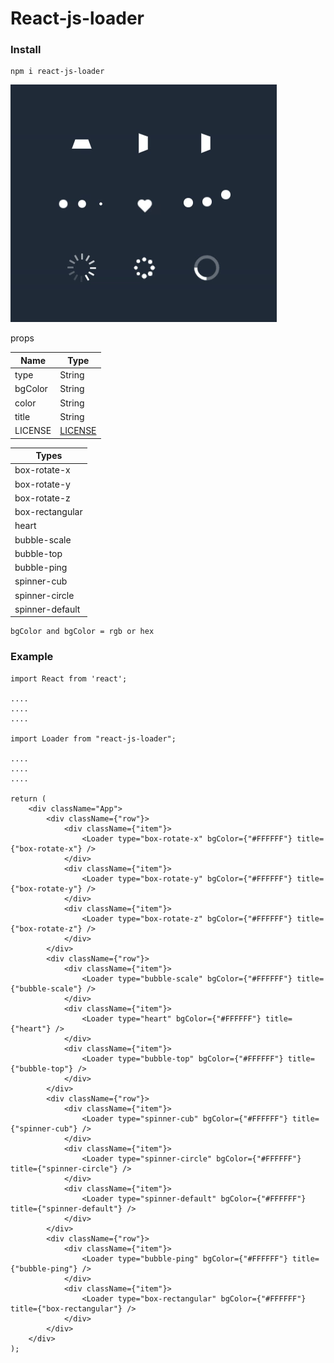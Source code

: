 # React-js-loader

### Install

    npm i react-js-loader

<img src="https://raw.githubusercontent.com/AmurKhoyetsyan/react-js-loader/master/img/loader.gif" alt="loader" />

props

| Name                | Type               |
| ------------------- | ------------------ |
| type                | String             |
| bgColor             | String             |
| color               | String             |
| title               | String             |
| LICENSE             | [LICENSE](LICENSE) |

| Types               |
| ------------------- |
| box-rotate-x        |
| box-rotate-y        |
| box-rotate-z        |
| box-rectangular     |
| heart               |
| bubble-scale        |
| bubble-top          |
| bubble-ping         |
| spinner-cub         |
| spinner-circle      |
| spinner-default     |

    bgColor and bgColor = rgb or hex


### Example

    import React from 'react';

    ....
    ....
    ....

    import Loader from "react-js-loader";

    ....
    ....
    ....

    return (
        <div className="App">
            <div className={"row"}>
                <div className={"item"}>
                    <Loader type="box-rotate-x" bgColor={"#FFFFFF"} title={"box-rotate-x"} />
                </div>
                <div className={"item"}>
                    <Loader type="box-rotate-y" bgColor={"#FFFFFF"} title={"box-rotate-y"} />
                </div>
                <div className={"item"}>
                    <Loader type="box-rotate-z" bgColor={"#FFFFFF"} title={"box-rotate-z"} />
                </div>
            </div>
            <div className={"row"}>
                <div className={"item"}>
                    <Loader type="bubble-scale" bgColor={"#FFFFFF"} title={"bubble-scale"} />
                </div>
                <div className={"item"}>
                    <Loader type="heart" bgColor={"#FFFFFF"} title={"heart"} />
                </div>
                <div className={"item"}>
                    <Loader type="bubble-top" bgColor={"#FFFFFF"} title={"bubble-top"} />
                </div>
            </div>
            <div className={"row"}>
                <div className={"item"}>
                    <Loader type="spinner-cub" bgColor={"#FFFFFF"} title={"spinner-cub"} />
                </div>
                <div className={"item"}>
                    <Loader type="spinner-circle" bgColor={"#FFFFFF"} title={"spinner-circle"} />
                </div>
                <div className={"item"}>
                    <Loader type="spinner-default" bgColor={"#FFFFFF"} title={"spinner-default"} />
                </div>
            </div>
            <div className={"row"}>
                <div className={"item"}>
                    <Loader type="bubble-ping" bgColor={"#FFFFFF"} title={"bubble-ping"} />
                </div>
                <div className={"item"}>
                    <Loader type="box-rectangular" bgColor={"#FFFFFF"} title={"box-rectangular"} />
                </div>
            </div>
        </div>
    );
